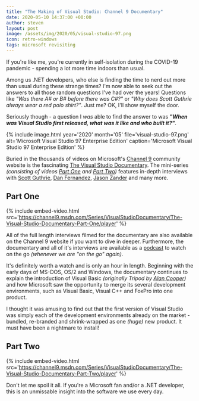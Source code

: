 ```yaml
---
title: "The Making of Visual Studio: Channel 9 Documentary"
date: 2020-05-10 14:37:00 +00:00
author: steven
layout: post
image: /assets/img/2020/05/visual-studio-97.png
icon: retro-windows
tags: microsoft revisiting
---
```


If you're like me, you're currently in self-isolation during the COVID-19 pandemic - spending a lot more time indoors than usual.

Among us .NET developers, who else is finding the time to nerd out more than usual during these strange times? I'm now able to seek out the answers to all those random questions I've had over the years! Questions like *"Was there A# or B# before there was C#?"* or *"Why does Scott Guthrie always wear a red polo shirt?"*. Just me? OK, I'll show myself the door.

Seriously though - a question I *was* able to find the answer to was ***"When was Visual Studio first released, what was it like and who built it?"***.

{%
    include image.html
    year='2020'
    month='05'
    file='visual-studio-97.png'
    alt='Microsoft Visual Studio 97 Enterprise Edition'
    caption='Microsoft Visual Studio 97 Enterprise Edition'
%}

Buried in the thousands of videos on Microsoft's [Channel 9](https://channel9.msdn.com/) community website is the fascinating [The Visual Studio Documentary](https://channel9.msdn.com/Series/VisualStudioDocumentary). The mini-series *(consisting of videos [Part One](https://channel9.msdn.com/Series/VisualStudioDocumentary/The-Visual-Studio-Documentary-Part-One) and [Part Two](https://channel9.msdn.com/Series/VisualStudioDocumentary/The-Visual-Studio-Documentary-Part-Two))* features in-depth interviews with [Scott Guthrie](https://twitter.com/scottgu), [Dan Fernandez](https://twitter.com/danielfe), [Jason Zander](https://twitter.com/jlzander) and many more.

## Part One

{%
    include embed-video.html
    src='https://channel9.msdn.com/Series/VisualStudioDocumentary/The-Visual-Studio-Documentary-Part-One/player'
%}

All of the full length interviews filmed for the documentary are also available on the Channel 9 website if you want to dive in deeper. Furthermore, the documentary and all of it's interviews are available as a [podcast](https://podtail.com/en/podcast/the-visual-studio-documentary-hd-channel-9/) to watch on the go *(whenever we are "on the go" again)*.

It's definitely worth a watch and is only an hour in length. Beginning with the early days of MS-DOS, OS/2 and Windows, the documentary continues to explain the introduction of Visual Basic *(originally Tripod by [Alan Cooper](https://twitter.com/MrAlanCooper))* and how Microsoft saw the opportunity to merge its several development environments, such as Visual Basic, Visual C++ and FoxPro into one product.

I thought it was amusing to find out that the first version of Visual Studio was simply each of the development environments already on the market - bundled, re-branded and shrink-wrapped as one *(huge)* new product. It must have been a nightmare to install!

## Part Two

{%
    include embed-video.html
    src='https://channel9.msdn.com/Series/VisualStudioDocumentary/The-Visual-Studio-Documentary-Part-Two/player'
%}

Don't let me spoil it all. If you're a Microsoft fan and/or a .NET developer, this is an unmissable insight into the software we use every day.